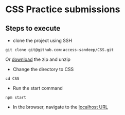 # CSS Practice submissions
## Steps to execute
- clone the project using SSH
```
git clone git@github.com:access-sandeep/CSS.git
```
Or [download](https://github.com/access-sandeep/CSS/archive/refs/heads/main.zip) the zip and unzip
- Change the directory to CSS
```
cd CSS
```
- Run the start command
```
npm start
``` 
- In the browser, navigate to the [localhost URL](http://localhost:8003/designs/)
